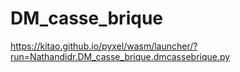 # DM_casse_brique
https://kitao.github.io/pyxel/wasm/launcher/?run=Nathandidr.DM_casse_brique.dmcassebrique.py 
